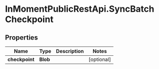 # InMomentPublicRestApi.SyncBatchCheckpoint

## Properties

Name | Type | Description | Notes
------------ | ------------- | ------------- | -------------
**checkpoint** | **Blob** |  | [optional] 


